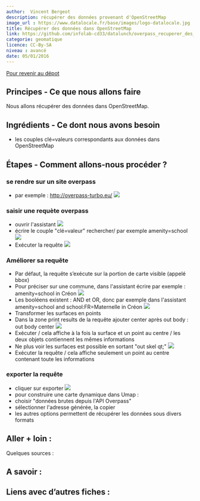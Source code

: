 ```yaml
---
author:  Vincent Bergeot
description: récupérer des données provenant d'OpenStreetMap
image_url : https://www.datalocale.fr/base/images/logo-datalocale.jpg
title: Récupérer des données dans OpenStreetMap
link: https://github.com/infolab-cd33/datalunch/overpass_recuperer_des_donnees_osm.md
categorie: geomatique
licence: CC-By-SA
niveau : avancé
date: 05/01/2016
---
```


[Pour revenir au dépot](http://datalunch.datalocale.fr)

## Principes - Ce que nous allons faire
Nous allons récupérer des données dans OpenStreetMap.

## Ingrédients - Ce dont nous avons besoin
* les couples clé=valeurs correspondants aux données dans OpenStreetMap

## Étapes - Comment allons-nous procéder ?

### se rendre sur un site overpass
* par exemple : http://overpass-turbo.eu/
![](http://www.datalocale.fr/drupal7/sites/default/files/fiches/overpass-01.png)
### saisir une requète overpass
* ouvrir l'assistant
![](http://www.datalocale.fr/drupal7/sites/default/files/fiches/overpass-02.png)
* écrire le couple "clé=valeur" rechercher/ par exemple amenity=school
![](http://www.datalocale.fr/drupal7/sites/default/files/fiches/overpass-03.png)
* Exécuter la requête
![](http://www.datalocale.fr/drupal7/sites/default/files/fiches/overpass-04.png)
### Améliorer sa requête
* Par défaut, la requête s’exécute sur la portion de carte visible (appelé bbox)
* Pour préciser sur une commune, dans l'assistant écrire par exemple : amenity=school in Créon
![](http://www.datalocale.fr/drupal7/sites/default/files/fiches/overpass-05.png)
* Les booléens existent : AND et OR, donc par exemple dans l'assistant amenity=school and school:FR=Maternelle in Créon
![](http://www.datalocale.fr/drupal7/sites/default/files/fiches/overpass-06.png)
* Transformer les surfaces en points
 * Dans la zone print results de la requête ajouter center après out body : out body center
![](http://www.datalocale.fr/drupal7/sites/default/files/fiches/overpass-07.png)
 * Exécuter / cela affiche à la fois la surface et un point au centre / les deux objets contiennent les mêmes informations
 * Ne plus voir les surfaces est possible en sortant "out skel qt;"
![](http://www.datalocale.fr/drupal7/sites/default/files/fiches/overpass-08.png)
 * Exécuter la requête / cela affiche seulement un point au centre contenant toute les informations

### exporter la requête
* cliquer sur exporter
![](http://www.datalocale.fr/drupal7/sites/default/files/fiches/overpass-09.png)
 * pour construire une carte dynamique dans Umap :
  * choisir "données brutes depuis l'API Overpass"
  * sélectionner l'adresse générée, la copier
 * les autres options permettent de récupérer les données sous divers formats

## Aller + loin :
Quelques sources :

## A savoir :

## Liens avec d’autres fiches :
